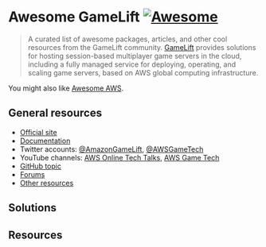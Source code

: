 Awesome GameLift [![Awesome](https://cdn.rawgit.com/sindresorhus/awesome/d7305f38d29fed78fa85652e3a63e154dd8e8829/media/badge.svg)](https://github.com/sindresorhus/awesome)
===============

> A curated list of awesome packages, articles, and other cool resources from the GameLift community.
> [GameLift](https://aws.amazon.com/gamelift/) provides solutions for hosting session-based multiplayer game servers in the cloud, including a fully managed service for deploying, operating, and scaling game servers, based on AWS global computing infrastructure.

You might also like [Awesome AWS](https://github.com/donnemartin/awesome-aws).

## General resources

- [Official site](https://aws.amazon.com/gamelift/)
- [Documentation](https://docs.aws.amazon.com/gamelift/index.html)
- Twitter accounts: [@AmazonGameLift](https://twitter.com/AmazonGameLift), [@AWSGameTech](https://twitter.com/AWSGameTech)
- YouTube channels: [AWS Online Tech Talks](https://www.youtube.com/channel/UCT-nPlVzJI-ccQXlxjSvJmw), [AWS Game Tech](https://www.youtube.com/channel/UCQH55cT_em5E8XU2J8erMKA)
- [GitHub topic](https://github.com/topics/gamelift)
- [Forums](https://forums.awsgametech.com/c/amazon-gamelift/7)
- [Other resources](#resources)

## Solutions


## Resources
